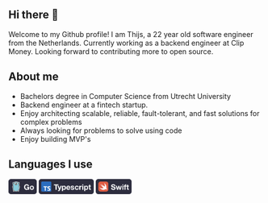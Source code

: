 ## Hi there 👋
Welcome to my Github profile! I am Thijs, a 22 year old software engineer from the Netherlands. Currently working as a backend engineer at Clip Money. Looking forward to contributing more to open source.

## About me
- Bachelors degree in Computer Science from Utrecht University
- Backend engineer at a fintech startup.
- Enjoy architecting scalable, reliable, fault-tolerant, and fast solutions for complex problems
- Always looking for problems to solve using code
- Enjoy building MVP's

## Languages I use
<p float="left">
  <img src="img/Go.png" height="30">
  <img src="img/TypeScript.png" height="30">
  <img src="img/Swift.png" height="30">
</p>
